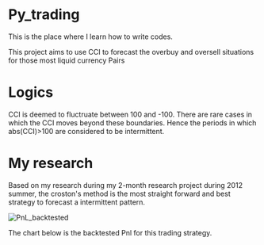Py_trading
========
This is the place where I learn how to write codes.

This project aims to use CCI to forecast the overbuy and oversell situations for those most liquid currency Pairs

# Logics
CCI is deemed to fluctruate between 100 and -100. There are rare cases in which the CCI moves beyond these boundaries. Hence the periods in which abs(CCI)>100 are considered to be intermittent.

# My research
Based on my research during my 2-month research project during 2012 summer, the croston's method is the most straight forward and best strategy to forecast a intermittent pattern.


![PnL_backtested](http://4.bp.blogspot.com/-hEenbTD1pA8/VmCMRNaNSyI/AAAAAAAABT8/upVA-3HCt3c/s1600/EUR_USD.png)

The chart below is the backtested Pnl for this trading strategy.
